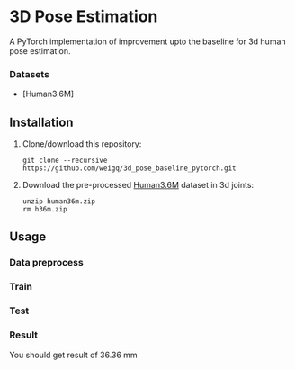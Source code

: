 # 3D Pose Estimation

A PyTorch implementation of improvement upto the baseline for 3d human pose estimation.

### Datasets

 - [Human3.6M]
 
 ## Installation

1. Clone/download this repository:
    ```
    git clone --recursive https://github.com/weigq/3d_pose_baseline_pytorch.git
    ```
2. Download the pre-processed [Human3.6M](https://drive.google.com/file/d/1IbVK2fXcr77JyI_ntyRV6OvoLwoMSq3a/view?usp=sharing) dataset in 3d joints:
    ```
    unzip human36m.zip
    rm h36m.zip
    ```

## Usage

### Data preprocess

### Train

### Test

### Result

You should get result of 36.36 mm
